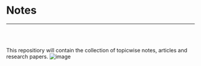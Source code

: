 # Notes
___
<br>
<br>



This repositiory will contain the collection of topicwise notes, articles and research papers.
![image](https://i.pinimg.com/originals/8b/1a/c8/8b1ac82f4d555c91676818a7fe8a87d1.gif)
